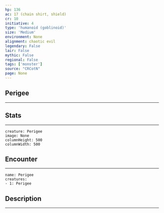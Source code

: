 ```yaml
---
hp: 136
ac: 17 (chain shirt, shield)
cr: 10
initiative: 4
type: 'humanoid (goblinoid)'    
size: 'Medium'
environment: None
alignment: chaotic evil
legendary: False
lair: False
mythic: False
regional: False
tags: ['monster']
source: "CRCotN"
page: None
---
```


## Perigee
---



## Stats
---

```statblock
creature: Perigee
image: None
columnHeight: 500
columnWidth: 500
```

## Encounter
---

```encounter-table
name: Perigee
creatures:
- 1: Perigee
```

## Description
---




